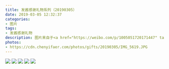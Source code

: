 ```yaml
---
title: 发酱感谢礼物系列（20190305）
date: 2019-03-05 12:32:37
categories:
- 图片
tags:
- 发酱感谢礼物
description: 图片来自于<a href="https://weibo.com/p/1005051720171447" target="_blank">quanmmmmm</a>
photos: 
- https://cdn.chenyifaer.com/photos/gifts/20190305/IMG_5619.JPG
---
```


![](https://cdn.chenyifaer.com/photos/gifts/20190305/IMG_5620.JPG)
![](https://cdn.chenyifaer.com/photos/gifts/20190305/IMG_5621.JPG)
![](https://cdn.chenyifaer.com/photos/gifts/20190305/IMG_5622.JPG)
![](https://cdn.chenyifaer.com/photos/gifts/20190305/IMG_5623.JPG)
![](https://cdn.chenyifaer.com/photos/gifts/20190305/IMG_5624.JPG)